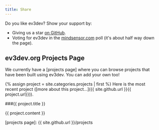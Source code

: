 ```yaml
---
title: Share
---
```


Do you like ev3dev? Show your support by:

* Giving us a star [on GitHub](https://github.com/ev3dev/ev3dev).
* Voting for ev3dev in the [mindsensor.com] poll (it's about half way down the page).

ev3dev.org Projects Page
------------------------

We currently have a [projects page] where you can browse projects that have been
built using ev3dev. You can add your own too!

{% assign project = site.categories.projects | first %}
Here is the most recent project ([more about this project...]({{ site.github.url }}{{ project.url}})).

###{{ project.title }}

{{ project.content }}

[mindsensor.com]: http://mindsensors.com/
[projects page]: {{ site.github.url }}/projects
